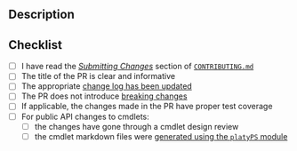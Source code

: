 <!-- DO NOT DELETE THIS TEMPLATE -->

## Description

<!-- Please add a brief description of the changes made in this PR -->

## Checklist

- [ ] I have read the [_Submitting Changes_](https://github.com/Azure/azure-powershell/blob/preview/CONTRIBUTING.md#submitting-changes) section of [`CONTRIBUTING.md`](https://github.com/Azure/azure-powershell/blob/preview/CONTRIBUTING.md)
- [ ] The title of the PR is clear and informative
- [ ] The appropriate [change log has been updated](https://github.com/Azure/azure-powershell/blob/preview/CONTRIBUTING.md#updating-the-change-log)
- [ ] The PR does not introduce [breaking changes](https://github.com/Azure/azure-powershell/blob/preview/documentation/breaking-changes/breaking-changes-definition.md)
- [ ] If applicable, the changes made in the PR have proper test coverage
- [ ] For public API changes to cmdlets:
    - [ ] the changes have gone through a cmdlet design review
    - [ ] the cmdlet markdown files were [generated using the `platyPS` module](https://github.com/Azure/azure-powershell/blob/preview/documentation/development-docs/help-generation.md)
